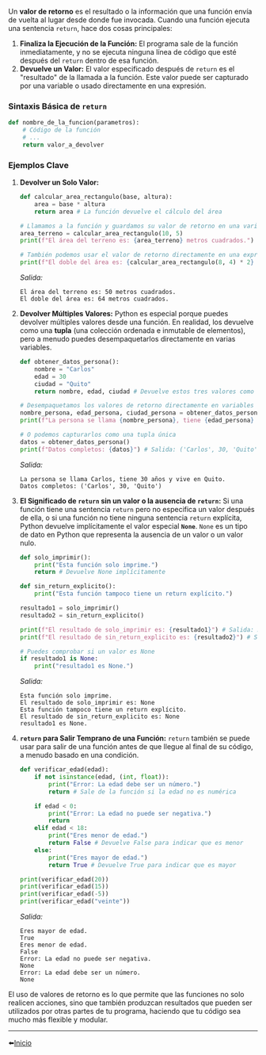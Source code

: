 Un **valor de retorno** es el resultado o la información que una función envía de vuelta al lugar desde donde fue invocada. Cuando una función ejecuta una sentencia `return`, hace dos cosas principales:
1. **Finaliza la Ejecución de la Función:** El programa sale de la función inmediatamente, y no se ejecuta ninguna línea de código que esté después del `return` dentro de esa función.
2. **Devuelve un Valor:** El valor especificado después de `return` es el "resultado" de la llamada a la función. Este valor puede ser capturado por una variable o usado directamente en una expresión.
### Sintaxis Básica de `return`
```python
def nombre_de_la_funcion(parametros):
    # Código de la función
    # ...
    return valor_a_devolver
```
### Ejemplos Clave
1. **Devolver un Solo Valor:**
    ```python
    def calcular_area_rectangulo(base, altura):
        area = base * altura
        return area # La función devuelve el cálculo del área
    
    # Llamamos a la función y guardamos su valor de retorno en una variable
    area_terreno = calcular_area_rectangulo(10, 5)
    print(f"El área del terreno es: {area_terreno} metros cuadrados.")
    
    # También podemos usar el valor de retorno directamente en una expresión
    print(f"El doble del área es: {calcular_area_rectangulo(8, 4) * 2} metros cuadrados.")
    ```
    _Salida:_
    ```
    El área del terreno es: 50 metros cuadrados.
    El doble del área es: 64 metros cuadrados.
    ```
2. **Devolver Múltiples Valores:** Python es especial porque puedes devolver múltiples valores desde una función. En realidad, los devuelve como una **tupla** (una colección ordenada e inmutable de elementos), pero a menudo puedes desempaquetarlos directamente en varias variables.
    ```python
    def obtener_datos_persona():
        nombre = "Carlos"
        edad = 30
        ciudad = "Quito"
        return nombre, edad, ciudad # Devuelve estos tres valores como una tupla
    
    # Desempaquetamos los valores de retorno directamente en variables
    nombre_persona, edad_persona, ciudad_persona = obtener_datos_persona()
    print(f"La persona se llama {nombre_persona}, tiene {edad_persona} años y vive en {ciudad_persona}.")
    
    # O podemos capturarlos como una tupla única
    datos = obtener_datos_persona()
    print(f"Datos completos: {datos}") # Salida: ('Carlos', 30, 'Quito')
    ```
    _Salida:_
    ```
    La persona se llama Carlos, tiene 30 años y vive en Quito.
    Datos completos: ('Carlos', 30, 'Quito')
    ```
3. **El Significado de `return` sin un valor o la ausencia de `return`:**
    Si una función tiene una sentencia `return` pero no especifica un valor después de ella, o si una función no tiene ninguna sentencia `return` explícita, Python devuelve implícitamente el valor especial **`None`**. `None` es un tipo de dato en Python que representa la ausencia de un valor o un valor nulo.
    ```python
    def solo_imprimir():
        print("Esta función solo imprime.")
        return # Devuelve None implícitamente
    
    def sin_return_explicito():
        print("Esta función tampoco tiene un return explícito.")
    
    resultado1 = solo_imprimir()
    resultado2 = sin_return_explicito()
    
    print(f"El resultado de solo_imprimir es: {resultado1}") # Salida: None
    print(f"El resultado de sin_return_explicito es: {resultado2}") # Salida: None
    
    # Puedes comprobar si un valor es None
    if resultado1 is None:
        print("resultado1 es None.")
    ```
    _Salida:_
    ```
    Esta función solo imprime.
    El resultado de solo_imprimir es: None
    Esta función tampoco tiene un return explícito.
    El resultado de sin_return_explicito es: None
    resultado1 es None.
    ```
4. **`return` para Salir Temprano de una Función:** `return` también se puede usar para salir de una función antes de que llegue al final de su código, a menudo basado en una condición.
    ```python
    def verificar_edad(edad):
        if not isinstance(edad, (int, float)):
            print("Error: La edad debe ser un número.")
            return # Sale de la función si la edad no es numérica
    
        if edad < 0:
            print("Error: La edad no puede ser negativa.")
            return
        elif edad < 18:
            print("Eres menor de edad.")
            return False # Devuelve False para indicar que es menor
        else:
            print("Eres mayor de edad.")
            return True # Devuelve True para indicar que es mayor
    
    print(verificar_edad(20))
    print(verificar_edad(15))
    print(verificar_edad(-5))
    print(verificar_edad("veinte"))
    ```
    _Salida:_
    ```
    Eres mayor de edad.
    True
    Eres menor de edad.
    False
    Error: La edad no puede ser negativa.
    None
    Error: La edad debe ser un número.
    None
    ```
El uso de valores de retorno es lo que permite que las funciones no solo realicen acciones, sino que también produzcan resultados que pueden ser utilizados por otras partes de tu programa, haciendo que tu código sea mucho más flexible y modular.

---

⬅️[Inicio](../../../../README.md)